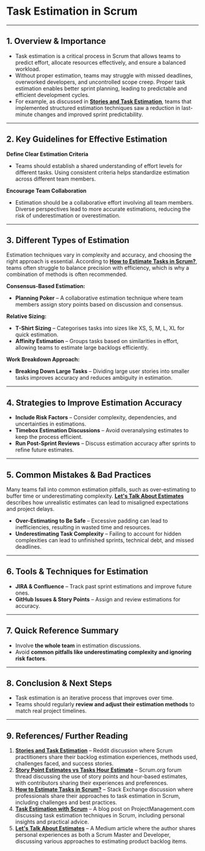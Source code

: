 # Task Estimation in Scrum 

---

## **1. Overview & Importance**  
- Task estimation is a critical process in Scrum that allows teams to predict effort, allocate resources effectively, and ensure a balanced workload.
- Without proper estimation, teams may struggle with missed deadlines, overworked developers, and uncontrolled scope creep. Proper task estimation enables better sprint planning, leading to predictable and efficient development cycles.
- For example, as discussed in **[Stories and Task Estimation](https://www.reddit.com/r/scrum/comments/18bbr88/stories_and_task_estimation/)**, teams that implemented structured estimation techniques saw a reduction in last-minute changes and improved sprint predictability.  

---

## **2. Key Guidelines for Effective Estimation**

**Define Clear Estimation Criteria** 
- Teams should establish a shared understanding of effort levels for different tasks. Using consistent criteria helps standardize estimation across different team members.

**Encourage Team Collaboration**  
- Estimation should be a collaborative effort involving all team members. Diverse perspectives lead to more accurate estimations, reducing the risk of underestimation or overestimation.

---

## **3. Different Types of Estimation**

Estimation techniques vary in complexity and accuracy, and choosing the right approach is essential. According to **[How to Estimate Tasks in Scrum?](https://softwareengineering.stackexchange.com/questions/216796/how-to-estimate-tasks-in-scrum)**, teams often struggle to balance precision with efficiency, which is why a combination of methods is often recommended.

**Consensus-Based Estimation:**
  - **Planning Poker** – A collaborative estimation technique where team members assign story points based on discussion and consensus.
  
**Relative Sizing:**
  - **T-Shirt Sizing** – Categorises tasks into sizes like XS, S, M, L, XL for quick estimation.
  - **Affinity Estimation** – Groups tasks based on similarities in effort, allowing teams to estimate large backlogs efficiently.
  
**Work Breakdown Approach:**
  - **Breaking Down Large Tasks** – Dividing large user stories into smaller tasks improves accuracy and reduces ambiguity in estimation.  

---

## **4. Strategies to Improve Estimation Accuracy**
- **Include Risk Factors** – Consider complexity, dependencies, and uncertainties in estimations.
- **Timebox Estimation Discussions** – Avoid overanalysing estimates to keep the process efficient.
- **Run Post-Sprint Reviews** – Discuss estimation accuracy after sprints to refine future estimates.

---

## **5. Common Mistakes & Bad Practices**  

Many teams fall into common estimation pitfalls, such as over-estimating to buffer time or underestimating complexity. **[Let's Talk About Estimates](https://medium.com/@patrickbrock_40978/lets-talk-about-estimates-f4ca45db96fb)** describes how unrealistic estimates can lead to misaligned expectations and project delays.

- **Over-Estimating to Be Safe** – Excessive padding can lead to inefficiencies, resulting in wasted time and resources. 
- **Underestimating Task Complexity** – Failing to account for hidden complexities can lead to unfinished sprints, technical debt, and missed deadlines.

---

## **6. Tools & Techniques for Estimation**  
- **JIRA & Confluence** – Track past sprint estimations and improve future ones.  
- **GitHub Issues & Story Points** – Assign and review estimations for accuracy.  

---

## **7. Quick Reference Summary**  
- Involve **the whole team** in estimation discussions.  
- Avoid **common pitfalls like underestimating complexity and ignoring risk factors**.  

---

## **8. Conclusion & Next Steps**  
- Task estimation is an iterative process that improves over time.  
- Teams should regularly **review and adjust their estimation methods** to match real project timelines.  

---

## **9. References/ Further Reading**  

1. **[Stories and Task Estimation](https://www.reddit.com/r/scrum/comments/18bbr88/stories_and_task_estimation/)** – Reddit discussion where Scrum practitioners share their backlog estimation experiences, methods used, challenges faced, and success stories.  
2. **[Story Point Estimates vs Tasks Hour Estimate](https://www.scrum.org/forum/scrum-forum/33290/age-old-question-story-points-vs-hours)** – Scrum.org forum thread discussing the use of story points and hour-based estimates, with contributors sharing their experiences and preferences.  
3. **[How to Estimate Tasks in Scrum?](https://softwareengineering.stackexchange.com/questions/216796/how-to-estimate-tasks-in-scrum)** – Stack Exchange discussion where professionals share their approaches to task estimation in Scrum, including challenges and best practices.  
4. **[Task Estimation with Scrum](https://www.projectmanagement.com/blog-post/46054/task-estimation-with-scrum)** – A blog post on ProjectManagement.com discussing task estimation techniques in Scrum, including personal insights and practical advice.  
5. **[Let's Talk About Estimates](https://medium.com/@patrickbrock_40978/lets-talk-about-estimates-f4ca45db96fb)** – A Medium article where the author shares personal experiences as both a Scrum Master and Developer, discussing various approaches to estimating product backlog items.  
